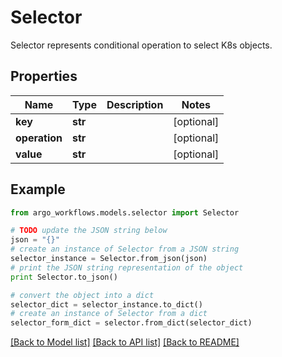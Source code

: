 # Selector

Selector represents conditional operation to select K8s objects.

## Properties

Name | Type | Description | Notes
------------ | ------------- | ------------- | -------------
**key** | **str** |  | [optional] 
**operation** | **str** |  | [optional] 
**value** | **str** |  | [optional] 

## Example

```python
from argo_workflows.models.selector import Selector

# TODO update the JSON string below
json = "{}"
# create an instance of Selector from a JSON string
selector_instance = Selector.from_json(json)
# print the JSON string representation of the object
print Selector.to_json()

# convert the object into a dict
selector_dict = selector_instance.to_dict()
# create an instance of Selector from a dict
selector_form_dict = selector.from_dict(selector_dict)
```
[[Back to Model list]](../README.md#documentation-for-models) [[Back to API list]](../README.md#documentation-for-api-endpoints) [[Back to README]](../README.md)


